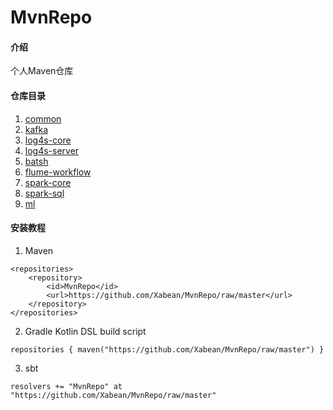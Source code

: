 # MvnRepo

#### 介绍
个人Maven仓库

#### 仓库目录

1. [common](https://github.com/Xabean/MvnRepo/tree/master/xabean/common_2.11)
2. [kafka](https://github.com/Xabean/MvnRepo/tree/master/xabean/kafka_2.11)
3. [log4s-core](https://github.com/Xabean/MvnRepo/tree/master/xabean/log4s-core_2.11)
4. [log4s-server](https://github.com/Xabean/MvnRepo/tree/master/xabean/log4s-server_2.11)
5. [batsh](https://github.com/Xabean/MvnRepo/tree/master/xabean/batsh_2.11)
6. [flume-workflow](https://github.com/Xabean/MvnRepo/tree/master/xabean/flume-workflow_2.11)
7. [spark-core](https://github.com/Xabean/MvnRepo/tree/master/xabean/spark-core_2.11)
8. [spark-sql](https://github.com/Xabean/MvnRepo/tree/master/xabean/spark-sql_2.11)
9. [ml](https://github.com/Xabean/MvnRepo/tree/master/xabean/ml_2.11)

#### 安装教程

1. Maven
```
<repositories>
    <repository>
        <id>MvnRepo</id>
        <url>https://github.com/Xabean/MvnRepo/raw/master</url>
    </repository>
</repositories>
```
2. Gradle Kotlin DSL build script
```
repositories { maven("https://github.com/Xabean/MvnRepo/raw/master") }
```
3. sbt
```
resolvers += "MvnRepo" at "https://github.com/Xabean/MvnRepo/raw/master"
```
